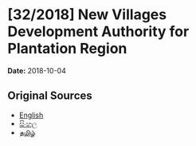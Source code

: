 # [32/2018] New Villages Development Authority for Plantation Region

**Date:** 2018-10-04

## Original Sources

- [English](https://documents.gov.lk/view/acts/2018/10/32-2018_E.pdf)
- [සිංහල](https://documents.gov.lk/view/acts/2018/10/32-2018_S.pdf)
- [தமிழ்](https://documents.gov.lk/view/acts/2018/10/32-2018_T.pdf)
